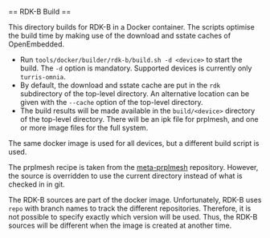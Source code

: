 == RDK-B Build ==

This directory builds for RDK-B in a Docker container.
The scripts optimise the build time by making use of the download and sstate caches of OpenEmbedded.

* Run `tools/docker/builder/rdk-b/build.sh -d <device>` to start the build.
  The `-d` option is mandatory.
  Supported devices is currently only `turris-omnia`.
* By default, the download and sstate cache are put in the `rdk` subdirectory of the top-level directory.
  An alternative location can be given with the `--cache` option of the top-level directory.
* The build results will be made available in the `build/<device>` directory of the top-level directory.
  There will be an ipk file for prplmesh, and one or more image files for the full system.

The same docker image is used for all devices, but a different build script is used.

The prplmesh recipe is taken from the [meta-prplmesh](https://gitlab.com/prpl-foundation/prplmesh/meta-prplmesh/) repository.
However, the source is overridden to use the current directory instead of what is checked in in git.

The RDK-B sources are part of the docker image.
Unfortunately, RDK-B uses `repo` with branch names to track the different repositories.
Therefore, it is not possible to specify exactly which version will be used.
Thus, the RDK-B sources will be different when the image is created at another time.
